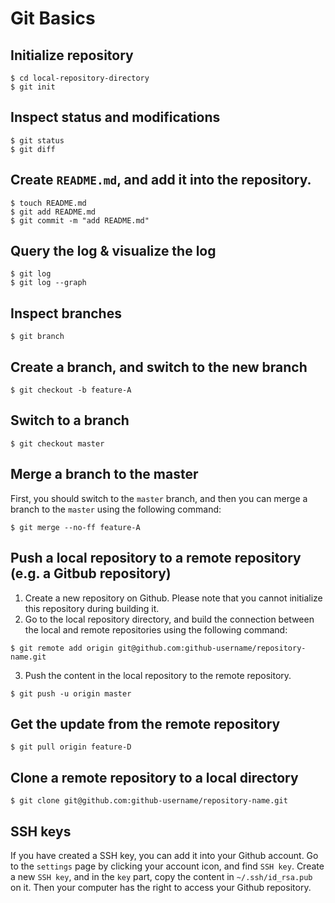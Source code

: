 # Git Basics
## Initialize repository
```
$ cd local-repository-directory
$ git init
```

## Inspect status and modifications
```
$ git status
$ git diff
```

## Create `README.md`, and add it into the repository.
```
$ touch README.md
$ git add README.md
$ git commit -m "add README.md"
```

## Query the log & visualize the log
```
$ git log
$ git log --graph
```

## Inspect branches
```
$ git branch
```

## Create a branch, and switch to the new branch
```
$ git checkout -b feature-A
```

## Switch to a branch
```
$ git checkout master
```

## Merge a branch to the master  
First, you should switch to the `master` branch, and then you can merge a branch to the `master` using the following command:
```
$ git merge --no-ff feature-A
```

## Push a local repository to a remote repository (e.g. a Gitbub repository)
  1. Create a new repository on Github. Please note that you cannot initialize this repository during building it.
  2. Go to the local repository directory, and build the connection between the local and remote repositories using the following command:
  ```
  $ git remote add origin git@github.com:github-username/repository-name.git
  ```
  3. Push the content in the local repository to the remote repository.
  ```
  $ git push -u origin master
  ```

## Get the update from the remote repository
```
$ git pull origin feature-D
```

## Clone a remote repository to a local directory
```
$ git clone git@github.com:github-username/repository-name.git
```

## SSH keys
If you have created a SSH key, you can add it into your Github account. Go to the `settings` page by clicking your account icon, and find `SSH key`. Create a new `SSH key`, and in the `key` part, copy the content in `~/.ssh/id_rsa.pub` on it. Then your computer has the right to access your Github repository.
